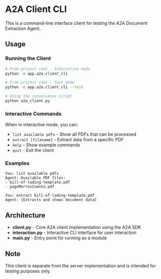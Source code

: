 # A2A Client CLI

This is a command-line interface client for testing the A2A Document Extraction Agent.

## Usage

### Running the Client

```bash
# From project root - Interactive mode
python -m app.a2a.client_cli

# From project root - Test mode
python -m app.a2a.client_cli --test

# Using the convenience script
python a2a_client.py
```

### Interactive Commands

When in interactive mode, you can:
- `list available pdfs` - Show all PDFs that can be processed
- `extract [filename]` - Extract data from a specific PDF
- `help` - Show example commands
- `quit` - Exit the client

### Examples

```
You: list available pdfs
Agent: Available PDF files:
- bill-of-lading-template.pdf
- pagoMorrosCuenta.pdf

You: extract bill-of-lading-template.pdf
Agent: [Extracts and shows document data]
```

## Architecture

- **client.py** - Core A2A client implementation using the A2A SDK
- **interaction.py** - Interactive CLI interface for user interaction
- **__main__.py** - Entry point for running as a module

## Note

This client is separate from the server implementation and is intended for testing purposes only.
